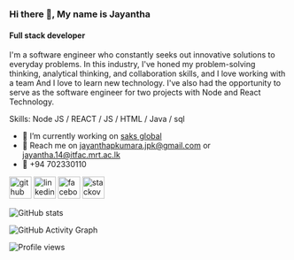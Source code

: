 ### Hi there 👋, My name is Jayantha
#### Full stack developer
I'm a software engineer who constantly seeks out innovative solutions to everyday problems. In this industry, I've honed my problem-solving thinking, analytical thinking, and collaboration skills, and I love working with a team And I love to learn new technology. I've also had the opportunity to serve as the software engineer for two projects with Node and React Technology.

Skills: Node JS / REACT / JS / HTML / Java / sql

- 🔭 I’m currently working on [saks global](https://www.saks.global/) 
- 📧 Reach me on jayanthapkumara.jpk@gmail.com or jayantha.14@itfac.mrt.ac.lk
- 📱 +94 702330110


[<img src='https://cdn.jsdelivr.net/npm/simple-icons@3.0.1/icons/github.svg' alt='github' height='40'>](https://github.com/jayantha-p)  [<img src='https://cdn.jsdelivr.net/npm/simple-icons@3.0.1/icons/linkedin.svg' alt='linkedin' height='40'>](https://www.linkedin.com/in/jayantha-pushpakumara/)  [<img src='https://cdn.jsdelivr.net/npm/simple-icons@3.0.1/icons/facebook.svg' alt='facebook' height='40'>](https://www.facebook.com/jayantha.pushpakumara.35)  [<img src='https://cdn.jsdelivr.net/npm/simple-icons@3.0.1/icons/stackoverflow.svg' alt='stackoverflow' height='40'>](https://stackoverflow.com/users/7702634)  

![GitHub stats](https://github-readme-stats.vercel.app/api?username=jayantha-p&show_icons=true&theme=react&count_private=true)  

![GitHub Activity Graph](https://activity-graph.herokuapp.com/graph?username=jayantha-p)  

![Profile views](https://gpvc.arturio.dev/jayantha-p)  
